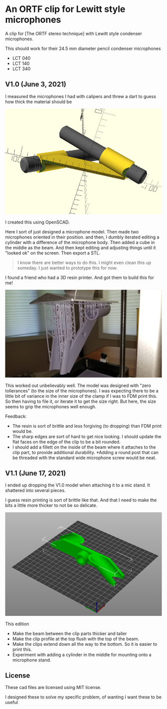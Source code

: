# An ORTF clip for Lewitt style microphones

A clip for [The ORTF stereo technique] with Lewitt style condenser microphones.

This should work for their 24.5 mm diameter pencil condenser microphones

* LCT 040
* LCT 140
* LCT 340

## V1.0 (June 3, 2021)

I measured the microphones I had with calipers and threw a dart to guess how thick the material should be

![fig1](fig1.png)

I created this using OpenSCAD.

Here I sort of just designed a microphone model. Then made two microphones oriented in their position.
and then, I dumbly iterated editing a cylinder with a difference of the microphone body.
Then added a cube in the middle as the beam.
And then kept editing and adjusting things until it "looked ok" on the screen. Then export a STL.

> I know there are better ways to do this. I might even clean this up someday. I just wanted to prototype this for now.

I found a friend who had a 3D resin printer. And got them to build this for me!

![v1_printed](v1_printed.jpg)

This worked out unbelievably well. The model was designed with "zero tollerances" (to the size of the microphones). I was expecting there to be a little bit of variance in the inner size of the clamp if I was to FDM print this. So then having to file it, or iterate it to get the size right. But here, the size seems to grip the microphones well enough.

Feedback:

* The resin is sort of brittle and less forgiving (to dropping) than FDM print would be.
* The sharp edges are sort of hard to get nice looking. I should update the flat faces on the edge of the clip to be a bit rounded.
* I should add a fillett on the inside of the beam where it attaches to the clip part, to provide additional durability.
*Adding a round post that can be threaded with the standard wide microphone screw would be neat.

## V1.1 (June 17, 2021)

I ended up dropping the V1.0 model when attaching it to a mic stand. It shattered into several pieces.

I guess resin printing is sort of brittle like that. And that I need to make the bits a little more thicker to not be so delicate.

![v1.1 design](v1.1_design.png)

This edition

* Make the beam between the clip parts thicker and taller
* Make the clip profile at the top flush with the top of the beam.
* Make the clips extend down all the way to the bottom. So it is easier to print this.
* Experiment with adding a cylinder in the middle for mounting onto a microphone stand.

## License

These cad files are licensed using MIT license.

I designed these to solve my specific problem, of wanting I want these to be useful

